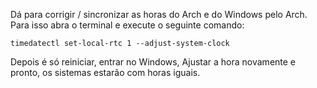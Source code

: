 Dá para corrigir / sincronizar as horas do Arch e do Windows pelo Arch.  
Para isso abra o terminal e execute o seguinte comando:
```
timedatectl set-local-rtc 1 --adjust-system-clock
```
Depois é só reiniciar, entrar no Windows, Ajustar a hora novamente e pronto, os sistemas estarão com horas iguais.
